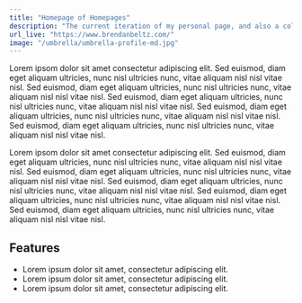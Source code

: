 ```yaml
---
title: "Homepage of Homepages"
description: "The current iteration of my personal page, and also a collection of variations on the homepage theme. In progress."
url_live: "https://www.brendanbeltz.com/"
image: "/umbrella/umbrella-profile-md.jpg"
---
```


Lorem ipsom dolor sit amet consectetur adipiscing elit. Sed euismod, diam eget aliquam ultricies, nunc nisl ultricies nunc, vitae aliquam nisl nisl vitae nisl. Sed euismod, diam eget aliquam ultricies, nunc nisl ultricies nunc, vitae aliquam nisl nisl vitae nisl. Sed euismod, diam eget aliquam ultricies, nunc nisl ultricies nunc, vitae aliquam nisl nisl vitae nisl. Sed euismod, diam eget aliquam ultricies, nunc nisl ultricies nunc, vitae aliquam nisl nisl vitae nisl. Sed euismod, diam eget aliquam ultricies, nunc nisl ultricies nunc, vitae aliquam nisl nisl vitae nisl.

Lorem ipsom dolor sit amet consectetur adipiscing elit. Sed euismod, diam eget aliquam ultricies, nunc nisl ultricies nunc, vitae aliquam nisl nisl vitae nisl. Sed euismod, diam eget aliquam ultricies, nunc nisl ultricies nunc, vitae aliquam nisl nisl vitae nisl. Sed euismod, diam eget aliquam ultricies, nunc nisl ultricies nunc, vitae aliquam nisl nisl vitae nisl. Sed euismod, diam eget aliquam ultricies, nunc nisl ultricies nunc, vitae aliquam nisl nisl vitae nisl. Sed euismod, diam eget aliquam ultricies, nunc nisl ultricies nunc, vitae aliquam nisl nisl vitae nisl.

## Features

- Lorem ipsum dolor sit amet, consectetur adipiscing elit.
- Lorem ipsum dolor sit amet, consectetur adipiscing elit.
- Lorem ipsum dolor sit amet, consectetur adipiscing elit.